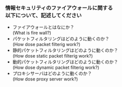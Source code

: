### 情報セキュリティのファイアウォールに関する<br />以下について、記述してください

* ファイアウォールとはなにか？<br />(What is fire wall?)
* パケットフィルタリングはどのように動くのか？<br />(How dose packet filterig work?)
* 静的パケットフィルタリングはどのように動くのか？<br />(How dose static packet filterig work?)
* 動的パケットフィルタリングはどのように動くのか？<br />(How dose dynamic packet filterig work?)
* プロキシサーバはどのように動くのか？<br />(How dose proxy server work?) 
